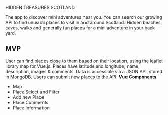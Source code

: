 HIDDEN TREASURES SCOTLAND

The app to discover mini adventures near you.
You can search our growing API to find unusual places to visit in and around Scotland. Hidden beaches, caves, walks and generally fun places for a mini adventure in your back yard.
## MVP
User can find places close to them based on their location, using the leaflet library map for Vue.js.
Places have latitude and longitude, name, description, images & comments.
Data is accessible via a JSON API, stored in MongoDB.
Users can submit new places to the API.
**Vue Components**
- Map
- Place Select and Filter
- Add new Place
- Place Comments
- Place Information